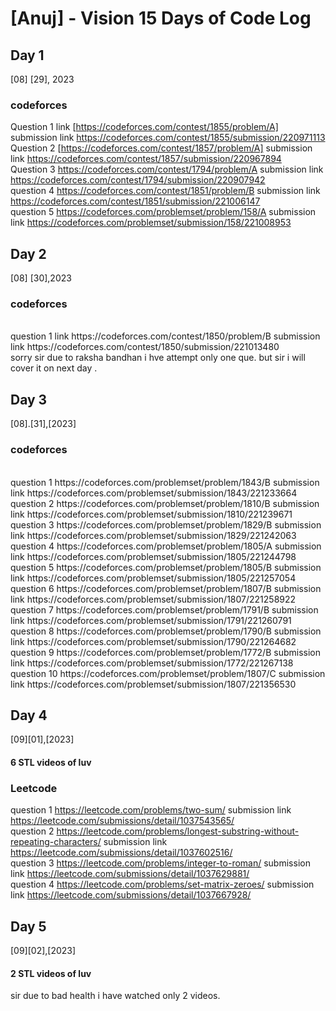 # [Anuj] - Vision 15 Days of Code Log
## Day 1
[08] [29], 2023
### codeforces
Question 1 link [https://codeforces.com/contest/1855/problem/A] submission link   https://codeforces.com/contest/1855/submission/220971113
<br>
Question 2 [https://codeforces.com/contest/1857/problem/A]  submission link   https://codeforces.com/contest/1857/submission/220967894
<br>
Question 3 https://codeforces.com/contest/1794/problem/A  submission link   https://codeforces.com/contest/1794/submission/220907942
<br>
question 4  https://codeforces.com/contest/1851/problem/B   submission link   https://codeforces.com/contest/1851/submission/221006147
<br>
question 5 https://codeforces.com/problemset/problem/158/A  submission link   https://codeforces.com/problemset/submission/158/221008953

## Day 2
[08] [30],2023

### codeforces
<br>
question 1 link https://codeforces.com/contest/1850/problem/B  submission link   https://codeforces.com/contest/1850/submission/221013480
<br>
sorry sir due to raksha bandhan i hve  attempt only one que. but sir i will cover it on next day .

## Day 3
[08].[31],[2023]

### codeforces
<br>
question 1  https://codeforces.com/problemset/problem/1843/B   submission link   https://codeforces.com/problemset/submission/1843/221233664
<br>
question 2  https://codeforces.com/problemset/problem/1810/B   submission link   https://codeforces.com/problemset/submission/1810/221239671
<br>
question 3  https://codeforces.com/problemset/problem/1829/B   submission link   https://codeforces.com/problemset/submission/1829/221242063
<br>
question 4  https://codeforces.com/problemset/problem/1805/A   submission link   https://codeforces.com/problemset/submission/1805/221244798
<br>
question 5  https://codeforces.com/problemset/problem/1805/B   submission link   https://codeforces.com/problemset/submission/1805/221257054
<br>
question 6  https://codeforces.com/problemset/problem/1807/B   submission link   https://codeforces.com/problemset/submission/1807/221258922
<br>
question 7  https://codeforces.com/problemset/problem/1791/B   submission link   https://codeforces.com/problemset/submission/1791/221260791
<br>
question 8  https://codeforces.com/problemset/problem/1790/B   submission link   https://codeforces.com/problemset/submission/1790/221264682
<br>
question 9  https://codeforces.com/problemset/problem/1772/B   submission link   https://codeforces.com/problemset/submission/1772/221267138
<br>
question 10 https://codeforces.com/problemset/problem/1807/C   submission link   https://codeforces.com/problemset/submission/1807/221356530

## Day 4
[09][01],[2023]
#### 6 STL videos of luv
### Leetcode
question 1 https://leetcode.com/problems/two-sum/  submission link  https://leetcode.com/submissions/detail/1037543565/ <br>
question 2 https://leetcode.com/problems/longest-substring-without-repeating-characters/   submission link   https://leetcode.com/submissions/detail/1037602516/ <br>
question 3 https://leetcode.com/problems/integer-to-roman/   submission link   https://leetcode.com/submissions/detail/1037629881/ <br>
question 4 https://leetcode.com/problems/set-matrix-zeroes/    submission link   https://leetcode.com/submissions/detail/1037667928/

## Day 5
[09][02],[2023]
#### 2 STL videos of luv
sir due to bad health i have watched only 2 videos.
